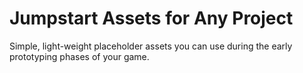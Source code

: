 # Jumpstart Assets for Any Project
Simple, light-weight placeholder assets you can use during the early prototyping phases of your game.
